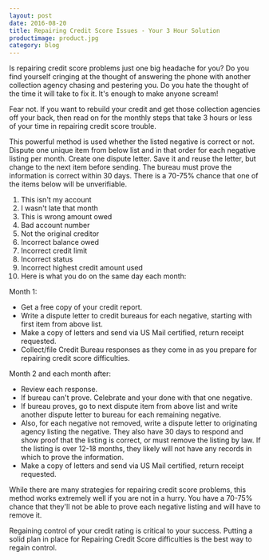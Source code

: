 ```yaml
---
layout: post
date: 2016-08-20
title: Repairing Credit Score Issues - Your 3 Hour Solution
productimage: product.jpg
category: blog
---
```


Is repairing credit score problems just one big headache for you? Do you find yourself cringing at the thought of answering the phone with another collection agency chasing and pestering you. Do you hate the thought of the time it will take to fix it. It's enough to make anyone scream!

Fear not. If you want to rebuild your credit and get those collection agencies off your back, then read on for the monthly steps that take 3 hours or less of your time in repairing credit score trouble.

This powerful method is used whether the listed negative is correct or not. Dispute one unique item from below list and in that order for each negative listing per month. Create one dispute letter. Save it and reuse the letter, but change to the next item before sending. The bureau must prove the information is correct within 30 days. There is a 70-75% chance that one of the items below will be unverifiable. 

1. This isn't my account
2. I wasn't late that month
3. This is wrong amount owed
4. Bad account number
5. Not the original creditor
6. Incorrect balance owed
7. Incorrect credit limit
8. Incorrect status
9. Incorrect highest credit amount used
10. Here is what you do on the same day each month:

Month 1: 

- Get a free copy of your credit report.
- Write a dispute letter to credit bureaus for each negative, starting with first item from above list.
- Make a copy of letters and send via US Mail certified, return receipt requested.
- Collect/file Credit Bureau responses as they come in as you prepare for repairing credit score difficulties.

Month 2 and each month after: 

- Review each response.
- If bureau can't prove. Celebrate and your done with that one negative.
- If bureau proves, go to next dispute item from above list and write another dispute letter to bureau for each remaining negative.
- Also, for each negative not removed, write a dispute letter to originating agency listing the negative. They also have 30 days to respond and show proof that the listing is correct, or must remove the listing by law. If the listing is over 12-18 months, they likely will not have any records in which to prove the information.
- Make a copy of letters and send via US Mail certified, return receipt requested.

While there are many strategies for repairing credit score problems, this method works extremely well if you are not in a hurry. You have a 70-75% chance that they'll not be able to prove each negative listing and will have to remove it.

Regaining control of your credit rating is critical to your success. Putting a solid plan in place for Repairing Credit Score difficulties is the best way to regain control.



